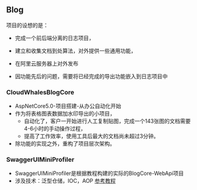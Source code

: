 ## Blog
  项目的设想的是：
  
  * 完成一个前后端分离的日志项目，
  * 建立和收集文档到处算法，对外提供一些通用功能，
  * 在阿里云服务器上对外发布
  
  * 因功能先后的问题，需要将已经完成的导出功能嵌入到日志项目中

### CloudWhalesBlogCore
  * AspNetCore5.0-项目搭建-从办公自动化开始
  * 作为将表格图表数据加水印导出的小项目，
    * 自动化了，客户一开始进行人工复制贴图，完成一个143张图的文档需要4-6小时的手动操作过程，
    * 提高了工作效率，使用工具后最大的文档尚未超过3分钟。
  * 除功能的实现之外，重构了项目层次架构。

### SwaggerUIMiniProfiler
  * SwaggerUIMiniProfiler是根据教程构建的实际的BlogCore-WebApi项目
  * 涉及技术：泛型仓储，IOC，AOP [参考教程](https://www.cnblogs.com/laozhang-is-phi/p/9495618.html#autoid-1-0-0 "blog")
  
